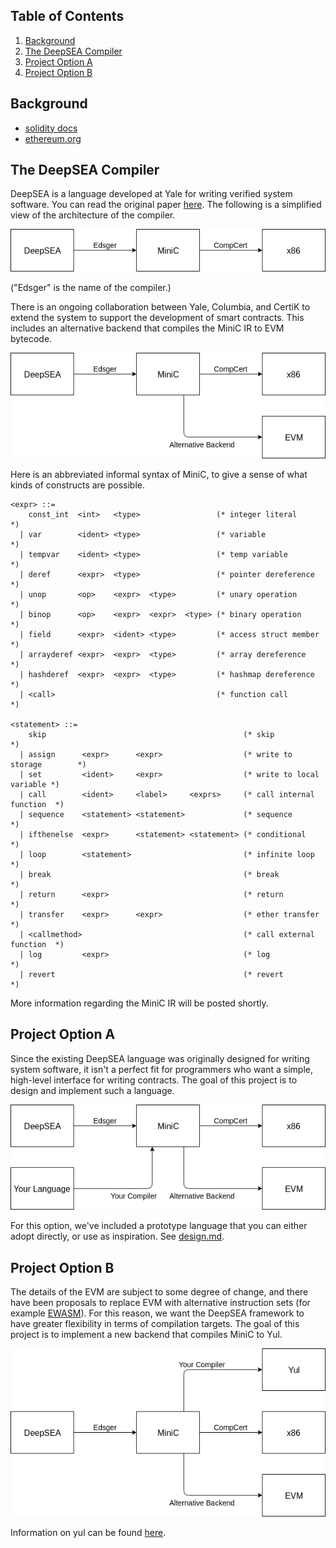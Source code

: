 
## Table of Contents

1.  [Background](#org841ee2c)
2.  [The DeepSEA Compiler](#org8d8cc17)
3.  [Project Option A](#orgdf302ec)
4.  [Project Option B](#org08c03b7)


<a id="org841ee2c"></a>

## Background

-   [solidity docs](https://solidity.readthedocs.io/en/v0.6.2/introduction-to-smart-contracts.html#blockchain-basics)
-   [ethereum.org](https://ethereum.org/learn/#ethereum-basics)


<a id="org8d8cc17"></a>

## The DeepSEA Compiler

DeepSEA is a language developed at Yale for writing verified system software. You can read the original paper [here](http://flint.cs.yale.edu/flint/publications/deepsea19.pdf). The following is a simplified view of the architecture of the compiler.

![img](img/deepsea.png)

("Edsger" is the name of the compiler.)

There is an ongoing collaboration between Yale, Columbia, and CertiK to extend the system to support the development of smart contracts. This includes an alternative backend that compiles the MiniC IR to EVM bytecode.

![img](img/evm.png)

Here is an abbreviated informal syntax of MiniC, to give a sense of what kinds of constructs are possible.

    <expr> ::=
        const_int  <int>   <type>                 (* integer literal      *)
      | var        <ident> <type>                 (* variable             *)
      | tempvar    <ident> <type>                 (* temp variable        *)
      | deref      <expr>  <type>                 (* pointer dereference  *)
      | unop       <op>    <expr>  <type>         (* unary operation      *)
      | binop      <op>    <expr>  <expr>  <type> (* binary operation     *)
      | field      <expr>  <ident> <type>         (* access struct member *)
      | arrayderef <expr>  <expr>  <type>         (* array dereference    *)
      | hashderef  <expr>  <expr>  <type>         (* hashmap dereference  *)
      | <call>                                    (* function call        *)
    
    <statement> ::=
        skip                                            (* skip                    *)
      | assign      <expr>      <expr>                  (* write to storage        *)
      | set         <ident>     <expr>                  (* write to local variable *)
      | call        <ident>     <label>     <exprs>     (* call internal function  *)
      | sequence    <statement> <statement>             (* sequence                *)
      | ifthenelse  <expr>      <statement> <statement> (* conditional             *)
      | loop        <statement>                         (* infinite loop           *)
      | break                                           (* break                   *)
      | return      <expr>                              (* return                  *)
      | transfer    <expr>      <expr>                  (* ether transfer          *)
      | <callmethod>                                    (* call external function  *)
      | log         <expr>                              (* log                     *)
      | revert                                          (* revert                  *)

More information regarding the MiniC IR will be posted shortly.


<a id="orgdf302ec"></a>

## Project Option A

Since the existing DeepSEA language was originally designed for writing system software, it isn't a perfect fit for programmers who want a simple, high-level interface for writing contracts. The goal of this project is to design and implement such a language.

![img](img/a.png)

For this option, we've included a prototype language that you can either adopt directly, or use as inspiration. See [design.md](a/design.md).


<a id="org08c03b7"></a>

## Project Option B

The details of the EVM are subject to some degree of change, and there have been proposals to replace EVM with alternative instruction sets (for example [EWASM](https://github.com/ewasm/design)). For this reason, we want the DeepSEA framework to have greater flexibility in terms of compilation targets. The goal of this project is to implement a new backend that compiles MiniC to Yul.

![img](img/b.png)

Information on yul can be found [here](https://solidity.readthedocs.io/en/latest/yul.html).

